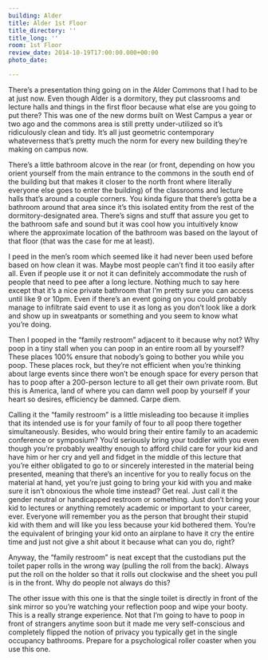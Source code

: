 ```yaml
---
building: Alder
title: Alder 1st Floor
title_directory: ''
title_long: ''
room: 1st Floor
review_date: 2014-10-19T17:00:00.000+00:00
photo_date: 

---
```

There’s a presentation thing going on in the Alder Commons that I had to be at just now. Even though Alder is a dormitory, they put classrooms and lecture halls and things in the first floor because what else are you going to put there? This was one of the new dorms built on West Campus a year or two ago and the commons area is still pretty under-utilized so it’s ridiculously clean and tidy. It’s all just geometric contemporary whateverness that’s pretty much the norm for every new building they’re making on campus now.

There’s a little bathroom alcove in the rear (or front, depending on how you orient yourself from the main entrance to the commons in the south end of the building but that makes it closer to the north front where literally everyone else goes to enter the building) of the classrooms and lecture halls that’s around a couple corners. You kinda figure that there’s gotta be a bathroom around that area since it’s this isolated entity from the rest of the dormitory-designated area. There’s signs and stuff that assure you get to the bathroom safe and sound but it was cool how you intuitively know where the approximate location of the bathroom was based on the layout of that floor (that was the case for me at least).

I peed in the men’s room which seemed like it had never been used before based on how clean it was. Maybe most people can’t find it too easily after all. Even if people use it or not it can definitely accommodate the rush of people that need to pee after a long lecture. Nothing much to say here except that it’s a nice private bathroom that I’m pretty sure you can access until like 9 or 10pm. Even if there’s an event going on you could probably manage to infiltrate said event to use it as long as you don’t look like a dork and show up in sweatpants or something and you seem to know what you’re doing.

Then I pooped in the “family restroom” adjacent to it because why not? Why poop in a tiny stall when you can poop in an entire room all by yourself? These places 100% ensure that nobody’s going to bother you while you poop. These places rock, but they’re not efficient when you’re thinking about large events since there won’t be enough space for every person that has to poop after a 200-person lecture to all get their own private room. But this is America, land of where you can damn well poop by yourself if your heart so desires, efficiency be damned. Carpe diem.

Calling it the “family restroom” is a little misleading too because it implies that its intended use is for your family of four to all poop there together simultaneously. Besides, who would bring their entire family to an academic conference or symposium? You’d seriously bring your toddler with you even though you’re probably wealthy enough to afford child care for your kid and have him or her cry and yell and fidget in the middle of this lecture that you’re either obligated to go to or sincerely interested in the material being presented, meaning that there’s an incentive for you to really focus on the material at hand, yet you’re just going to bring your kid with you and make sure it isn’t obnoxious the whole time instead? Get real. Just call it the gender neutral or handicapped restroom or something. Just don’t bring your kid to lectures or anything remotely academic or important to your career, ever. Everyone will remember you as the person that brought their stupid kid with them and will like you less because your kid bothered them. You’re the equivalent of bringing your kid onto an airplane to have it cry the entire time and just not give a shit about it because what can you do, right?

Anyway, the “family restroom” is neat except that the custodians put the toilet paper rolls in the wrong way (pulling the roll from the back). Always put the roll on the holder so that it rolls out clockwise and the sheet you pull is in the front. Why do people not always do this?

The other issue with this one is that the single toilet is directly in front of the sink mirror so you’re watching your reflection poop and wipe your booty. This is a really strange experience. Not that I’m going to have to poop in front of strangers anytime soon but it made me very self-conscious and completely flipped the notion of privacy you typically get in the single occupancy bathrooms. Prepare for a psychological roller coaster when you use this one.